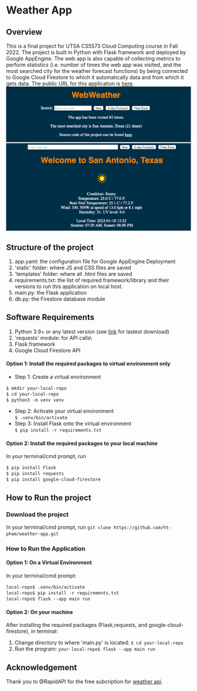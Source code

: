 # Weather App
## Overview
This is a final project for UTSA CS5573 Cloud Computing course in Fall 2022. The project is built in Python with Flask framework and deployed by Google AppEngine. The web app is also capable of collecting metrics to perform statistics (i.e. number of times the web app was visited, and the most searched city for the weather forecast functions) by being connected to Google Cloud Firestore to which it automatically data and from which it gets data. The public URL for this application is [here](https://cloud-computing-fall22.uc.r.appspot.com).
![Home Page](/images/webpage1.png)
![Return Page](/images/webpage2.png)
## Structure of the project
1. app.yaml: the configuration file for Google AppEngine Deployment
2. 'static' folder: where JS and CSS files are saved
3. 'templates' folder: where all .html files are saved
4. requirements.txt: the list of required framework/library and their versions to run this application on local host.
5. main.py: the Flask application
6. db.py: the Firestore database module
## Software Requirements
1. Python 3.9+ or any latest version (see [link](https://www.python.org/downloads/) for lastest download)
2. 'requests' module: for API calls\
3. Flask framework
4. Google Cloud Firestore API

#### Option 1: Install the required packages to virtual environment only
- Step 1: Create a virtual environment
```
$ mkdir your-local-repo
$ cd your-local-repo
$ python3 -m venv venv
```
- Step 2: Activate your virtual environment\
```$ .venv/bin/activate```
- Step 3: Install Flask onto the virtual environment\
```$ pip install -r requirements.txt```



#### Option 2: Install the required packages to your local machine
In your terminal/cmd prompt, run 
```
$ pip install Flask
$ pip install requests
$ pip install google-cloud-firestore
```

## How to Run the project
### Download the project
In your terminal/cmd prompt, run ```git clone https://github.com/ht-pham/weather-app.git```
### How to Run the Application
#### Option 1: On a Virtual Environment
In your terminal/cmd prompt:
```
local-repo$ .venv/bin/activate
local-repo$ pip install -r requirements.txt
local-repo$ flask --app main run
```
#### Option 2: On your machine
After installing the required packages (Flask,requests, and google-cloud-firestore), in terminal:
1. Change directory to where 'main.py' is located: ```$ cd your-local-repo```
2. Run the program: ```your-local-repo$ flask --app main run```
## Acknowledgement
Thank you to @RapidAPI for the free subcription for [weather api](https://rapidapi.com/weatherapi/api/weatherapi-com/).

